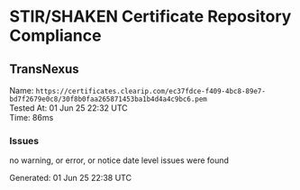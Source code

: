 # STIR/SHAKEN Certificate Repository Compliance

## TransNexus

Name: `https://certificates.clearip.com/ec37fdce-f409-4bc8-89e7-bd7f2679e0c8/30f8b0faa265871453ba1b4d4a4c9bc6.pem`\
Tested At: 01 Jun 25 22:32 UTC\
Time: 86ms

### Issues

no warning, or error, or notice date level issues were found

Generated: 01 Jun 25 22:38 UTC